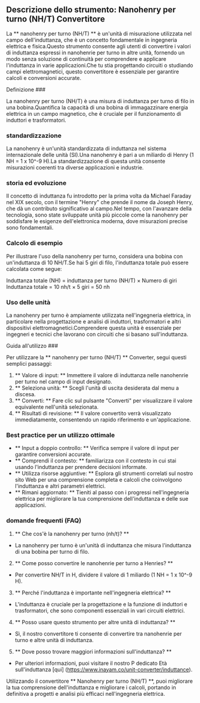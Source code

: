 ## Descrizione dello strumento: Nanohenry per turno (NH/T) Convertitore

La ** nanohenry per turno (NH/T) ** è un'unità di misurazione utilizzata nel campo dell'induttanza, che è un concetto fondamentale in ingegneria elettrica e fisica.Questo strumento consente agli utenti di convertire i valori di induttanza espressi in nanohenrie per turno in altre unità, fornendo un modo senza soluzione di continuità per comprendere e applicare l'induttanza in varie applicazioni.Che tu stia progettando circuiti o studiando campi elettromagnetici, questo convertitore è essenziale per garantire calcoli e conversioni accurate.

Definizione ###

La nanohenry per turno (NH/T) è una misura di induttanza per turno di filo in una bobina.Quantifica la capacità di una bobina di immagazzinare energia elettrica in un campo magnetico, che è cruciale per il funzionamento di induttori e trasformatori.

### standardizzazione

La nanohenry è un'unità standardizzata di induttanza nel sistema internazionale delle unità (SI).Una nanohenry è pari a un miliardo di Henry (1 NH = 1 x 10^-9 H).La standardizzazione di questa unità consente misurazioni coerenti tra diverse applicazioni e industrie.

### storia ed evoluzione

Il concetto di induttanza fu introdotto per la prima volta da Michael Faraday nel XIX secolo, con il termine "Henry" che prende il nome da Joseph Henry, che dà un contributo significativo al campo.Nel tempo, con l'avanzare della tecnologia, sono state sviluppate unità più piccole come la nanohenry per soddisfare le esigenze dell'elettronica moderna, dove misurazioni precise sono fondamentali.

### Calcolo di esempio

Per illustrare l'uso della nanohenry per turno, considera una bobina con un'induttanza di 10 NH/T.Se hai 5 giri di filo, l'induttanza totale può essere calcolata come segue:

Induttanza totale (NH) = induttanza per turno (NH/T) × Numero di giri
Induttanza totale = 10 nh/t × 5 giri = 50 nh

### Uso delle unità

La nanohenry per turno è ampiamente utilizzata nell'ingegneria elettrica, in particolare nella progettazione e analisi di induttori, trasformatori e altri dispositivi elettromagnetici.Comprendere questa unità è essenziale per ingegneri e tecnici che lavorano con circuiti che si basano sull'induttanza.

Guida all'utilizzo ###

Per utilizzare la ** nanohenry per turno (NH/T) ** Converter, segui questi semplici passaggi:

1. ** Valore di input: ** Immettere il valore di induttanza nelle nanohenrie per turno nel campo di input designato.
2. ** Seleziona unità: ** Scegli l'unità di uscita desiderata dal menu a discesa.
3. ** Converti: ** Fare clic sul pulsante "Converti" per visualizzare il valore equivalente nell'unità selezionata.
4. ** Risultati di revisione: ** Il valore convertito verrà visualizzato immediatamente, consentendo un rapido riferimento e un'applicazione.

### Best practice per un utilizzo ottimale

- ** Input a doppio controllo: ** Verifica sempre il valore di input per garantire conversioni accurate.
- ** Comprendi il contesto: ** familiarizza con il contesto in cui stai usando l'induttanza per prendere decisioni informate.
- ** Utilizza risorse aggiuntive: ** Esplora gli strumenti correlati sul nostro sito Web per una comprensione completa e calcoli che coinvolgono l'induttanza e altri parametri elettrici.
- ** Rimani aggiornato: ** Tieniti al passo con i progressi nell'ingegneria elettrica per migliorare la tua comprensione dell'induttanza e delle sue applicazioni.

### domande frequenti (FAQ)

1. ** Che cos'è la nanohenry per turno (nh/t)? **
- La nanohenry per turno è un'unità di induttanza che misura l'induttanza di una bobina per turno di filo.

2. ** Come posso convertire le nanohenrie per turno a Henries? **
- Per convertire NH/T in H, dividere il valore di 1 miliardo (1 NH = 1 x 10^-9 H).

3. ** Perché l'induttanza è importante nell'ingegneria elettrica? **
- L'induttanza è cruciale per la progettazione e la funzione di induttori e trasformatori, che sono componenti essenziali in vari circuiti elettrici.

4. ** Posso usare questo strumento per altre unità di induttanza? **
- Sì, il nostro convertitore ti consente di convertire tra nanohenrie per turno e altre unità di induttanza.

5. ** Dove posso trovare maggiori informazioni sull'induttanza? **
- Per ulteriori informazioni, puoi visitare il nostro P dedicato Età sull'induttanza [qui] (https://www.inayam.co/unit-converter/induttance).

Utilizzando il convertitore ** Nanohenry per turno (NH/T) **, puoi migliorare la tua comprensione dell'induttanza e migliorare i calcoli, portando in definitiva a progetti e analisi più efficaci nell'ingegneria elettrica.